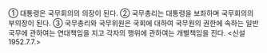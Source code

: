 ① 대통령은 국무회의의 의장이 된다.
② 국무총리는 대통령을 보좌하며 국무회의의 부의장이 된다.
③ 국무총리와 국무위원은 국회에 대하여 국무원의 권한에 속하는 일반국무에 관하여는 연대책임을 지고 각자의 행위에 관하여는 개별책임을 진다. <신설 1952.7.7.>
